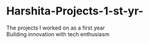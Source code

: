 # Harshita-Projects-1-st-yr-
The projects I worked on as a first year 
<br>
Building innovation with tech enthusiasm 

